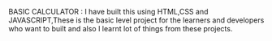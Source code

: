 BASIC CALCULATOR :   I have built this using HTML,CSS and JAVASCRIPT,These is the basic level project for the learners and developers who want to built and also I learnt lot of things from these projects.
